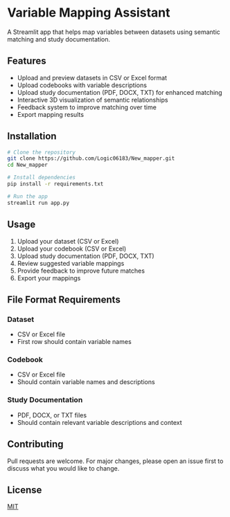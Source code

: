 # Variable Mapping Assistant

A Streamlit app that helps map variables between datasets using semantic matching and study documentation.

## Features

- Upload and preview datasets in CSV or Excel format
- Upload codebooks with variable descriptions
- Upload study documentation (PDF, DOCX, TXT) for enhanced matching
- Interactive 3D visualization of semantic relationships
- Feedback system to improve matching over time
- Export mapping results

## Installation

```bash
# Clone the repository
git clone https://github.com/Logic06183/New_mapper.git
cd New_mapper

# Install dependencies
pip install -r requirements.txt

# Run the app
streamlit run app.py
```

## Usage

1. Upload your dataset (CSV or Excel)
2. Upload your codebook (CSV or Excel)
3. Upload study documentation (PDF, DOCX, TXT)
4. Review suggested variable mappings
5. Provide feedback to improve future matches
6. Export your mappings

## File Format Requirements

### Dataset
- CSV or Excel file
- First row should contain variable names

### Codebook
- CSV or Excel file
- Should contain variable names and descriptions

### Study Documentation
- PDF, DOCX, or TXT files
- Should contain relevant variable descriptions and context

## Contributing

Pull requests are welcome. For major changes, please open an issue first to discuss what you would like to change.

## License

[MIT](https://choosealicense.com/licenses/mit/)
